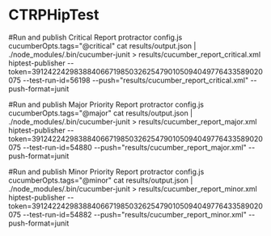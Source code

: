 # CTRPHipTest

#Run and publish Critical Report
protractor config.js cucumberOpts.tags="@critical"
cat results/output.json | ./node_modules/.bin/cucumber-junit > results/cucumber_report_critical.xml
hiptest-publisher --token=391242242983884066719850326254790105094049776433589020075 --test-run-id=56198  --push="results/cucumber_report_critical.xml" --push-format=junit


#Run and publish Major Priority Report
protractor config.js cucumberOpts.tags="@major"
cat results/output.json | ./node_modules/.bin/cucumber-junit > results/cucumber_report_major.xml
hiptest-publisher --token=391242242983884066719850326254790105094049776433589020075 --test-run-id=54880  --push="results/cucumber_report_major.xml" --push-format=junit

#Run and publish Minor Priority Report
protractor config.js cucumberOpts.tags="@minor"
cat results/output.json | ./node_modules/.bin/cucumber-junit > results/cucumber_report_minor.xml
hiptest-publisher --token=391242242983884066719850326254790105094049776433589020075 --test-run-id=54882  --push="results/cucumber_report_minor.xml" --push-format=junit